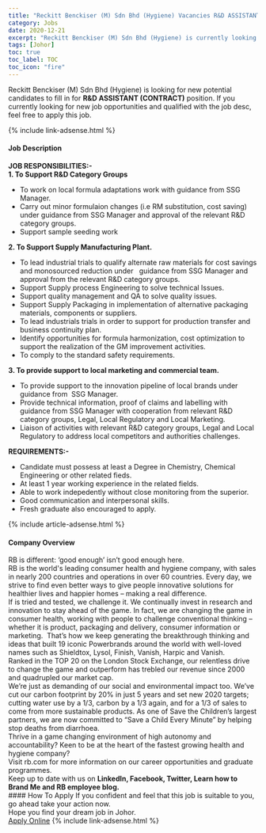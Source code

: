 ```yaml
---
title: "Reckitt Benckiser (M) Sdn Bhd (Hygiene) Vacancies R&D ASSISTANT (CONTRACT)" 
category: Jobs 
date: 2020-12-21 
excerpt: "Reckitt Benckiser (M) Sdn Bhd (Hygiene) is currently looking for suitable person to fill in the R&D ASSISTANT (CONTRACT) which positioned at Johor" 
tags: [Johor] 
toc: true 
toc_label: TOC 
toc_icon: "fire" 
--- 
```


<p>Reckitt Benckiser (M) Sdn Bhd (Hygiene) is looking for new potential candidates to fill in for <b>R&D ASSISTANT (CONTRACT)</b> position. If you currently looking for new job opportunities and qualified with the job desc, feel free to apply this job.
</p>{% include link-adsense.html %} 
<div><div><div><h4>Job Description</h4></div></div><div><div><span><div><div><strong>JOB RESPONSIBILITIES:-</strong></div><div><strong>1. To Support R&amp;D Category Groups</strong></div><ul><li>To work on local formula adaptations work with guidance from SSG Manager.</li><li>Carry out minor formulaion changes (i.e RM substitution, cost saving) under guidance from SSG Manager and approval of the relevant R&amp;D category groups.</li><li>Support sample seeding work</li></ul><div><strong>2. To Support Supply Manufacturing Plant.</strong></div><ul><li>To lead industrial trials to qualify alternate raw materials for cost savings and monosourced reduction under&#160;&#160; guidance from SSG Manager and approval from the relevant R&amp;D category groups.</li><li>Support Supply process Engineering to solve technical Issues.</li><li>Support quality management and QA to solve quality issues.</li><li>Support Supply Packaging in implementation of alternative packaging materials, components or suppliers.</li><li>To lead industrials trials in order to support for production transfer and business continuity plan.</li><li>Identify opportunities for formula harmonization, cost optimization to support the realization of the GM improvement activities.</li><li>To comply to the standard safety requirements.</li></ul><div><strong>3. To provide support to local marketing and commercial team.</strong></div><ul><li>To provide support to the innovation pipeline of local brands under guidance from&#160; SSG Manager.</li><li>Provide technical information, proof of claims and labelling with guidance from SSG Manager with cooperation from relevant R&amp;D category groups, Legal, Local Regulatory and Local Marketing.&#160;</li><li>Liaison of activities with relevant R&amp;D category groups, Legal and Local Regulatory to address local competitors and authorities challenges.</li></ul><div><strong>REQUIREMENTS:-</strong></div><ul><li>Candidate must possess at least a Degree in Chemistry, Chemical Engineering or other related fieds.</li><li>At least 1 year working experience in the related fields.</li><li>Able to work indepedently without close monitoring from the superior.</li><li>Good communication and interpersonal skills.</li><li>Fresh graduate also encouraged to apply.</li></ul></div></span></div></div></div> 
{% include article-adsense.html %} 
<div><div><div><h4>Company Overview</h4></div></div><div><div><span><div><div>
<div>
		RB is different: &#8216;good enough&#8217; isn&#8217;t good enough here.</div>
<div>
		RB is the world's leading consumer health and hygiene company, with sales in nearly 200 countries and operations in over 60 countries. Every day, we strive to find even better ways to give people innovative solutions for healthier lives and happier homes &#8211; making a real difference.</div>
<div>
		If is tried and tested, we challenge it. We continually invest in research and innovation to stay ahead of the game. In fact, we are changing the game in consumer health, working with people to challenge conventional thinking &#8211; whether it is product, packaging and delivery, consumer information or marketing.&#160; That&#8217;s how we keep generating the breakthrough thinking and ideas that built 19 iconic Powerbrands around the world with well-loved names such as Shieldtox, Lysol, Finish, Vanish, Harpic&#160;and Vanish.</div>
<div>
		Ranked in the TOP 20 on the London Stock Exchange, our relentless drive to change the game and outperform has trebled our revenue since 2000 and quadrupled our market cap.</div>
<div>
		We&#8217;re just as demanding of our social and environmental impact too. We&#8217;ve cut our carbon footprint by 20% in just 5 years and set new 2020 targets; cutting water use by a 1/3, carbon by a 1/3 again, and for a 1/3 of sales to come from more sustainable products. As one of Save the Children&#8217;s largest partners, we are now committed to &#8220;Save a Child Every Minute&#8221; by helping stop deaths from diarrhoea.</div>
<div>
		Thrive in a game changing environment of high autonomy and accountability? Keen to be at the heart of the fastest growing health and hygiene company?</div>
<div>
		Visit rb.com for more information on our career opportunities and graduate programmes.<br>
		Keep up to date with us on <strong>LinkedIn, Facebook, Twitter, Learn how to Brand Me and RB employee blog.</strong></div>
</div></div></span></div></div></div> 
#### How To Apply 
If you confident and feel that this job is suitable to you, go ahead take your action now. <br/> 
Hope you find your dream job in Johor. <br/> 
<a href="https://www.jobstreet.com.my/en/job/r-d-assistant-contract-4448219?jobId=jobstreet-my-job-4448219&sectionRank=3&token=0~1bc18f33-a2aa-4d5b-ab91-8047d02eb5b3&fr=SRP%20View%20In%20New%20Ta" class="btn btn--info" target="_blank" rel="nofollow noopenner">Apply Online</a> 
{% include link-adsense.html %} 